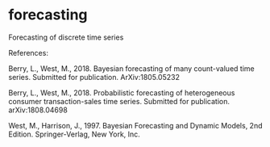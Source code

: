 # forecasting
Forecasting of discrete time series

References:

Berry, L., West, M., 2018. Bayesian forecasting of many count-valued time series. Submitted for publication. ArXiv:1805.05232

Berry, L., West, M., 2018. Probabilistic forecasting of heterogeneous consumer transaction-sales time series. Submitted for publication. arXiv:1808.04698

West, M., Harrison, J., 1997. Bayesian Forecasting and Dynamic Models, 2nd Edition. Springer-Verlag,
New York, Inc.
